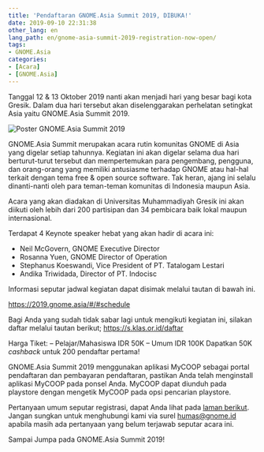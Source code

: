 ```yaml
---
title: 'Pendaftaran GNOME.Asia Summit 2019, DIBUKA!'
date: 2019-09-10 22:31:38
other_lang: en
lang_path: en/gnome-asia-summit-2019-registration-now-open/
tags:
- GNOME.Asia
categories: 
- [Acara]
- [GNOME.Asia]
---
```


Tanggal 12 & 13 Oktober 2019 nanti akan menjadi hari yang besar bagi kota Gresik. Dalam dua hari tersebut akan diselenggarakan perhelatan setingkat Asia yaitu GNOME.Asia Summit 2019.
<!--more-->

![Poster GNOME.Asia Summit 2019](/pendataran-gnome-asia-summit-2019-dibuka/feed-dark-purple-min.png)

GNOME.Asia Summit merupakan acara rutin komunitas GNOME di Asia yang digelar setiap tahunnya. Kegiatan ini akan digelar selama dua hari berturut-turut tersebut dan mempertemukan para pengembang, pengguna, dan orang-orang yang memiliki antusiasme terhadap GNOME atau hal-hal terkait dengan tema free & open source software. Tak heran, ajang ini selalu dinanti-nanti oleh para teman-teman komunitas di Indonesia maupun Asia.

Acara yang akan diadakan di Universitas Muhammadiyah Gresik ini akan diikuti oleh lebih dari 200 partisipan dan 34 pembicara baik lokal maupun internasional. 

Terdapat 4 Keynote speaker hebat yang akan hadir di acara ini:
- Neil McGovern, GNOME Executive Director
- Rosanna Yuen, GNOME Director of Operation
- Stephanus Koeswandi, Vice President of PT. Tatalogam Lestari
- Andika Triwidada, Director of PT. Indocisc

Informasi seputar jadwal kegiatan dapat disimak melalui tautan di bawah ini.

https://2019.gnome.asia/#/#schedule

Bagi Anda yang sudah tidak sabar lagi untuk mengikuti kegiatan ini, silakan daftar melalui tautan berikut;
https://s.klas.or.id/daftar

Harga Tiket:
– Pelajar/Mahasiswa IDR 50K
– Umum IDR 100K
Dapatkan 50K *cashback* untuk 200 pendaftar pertama!

GNOME.Asia Summit 2019 menggunakan aplikasi MyCOOP sebagai portal pendaftaran dan pembayaran pendaftaran, pastikan Anda telah menginstall aplikasi MyCOOP pada ponsel Anda. MyCOOP dapat diunduh pada playstore dengan mengetik MyCOOP pada opsi pencarian playstore.

Pertanyaan umum seputar registrasi, dapat Anda lihat pada [laman berikut](https://gnome.id/tilil-gnome-asia-summit-2019/). Jangan sungkan untuk menghubungi kami via surel [humas@gnome.id](mailto:https://gnome.id/tilil-gnome-asia-summit-2019/) apabila masih ada pertanyaan yang belum terjawab seputar acara ini. 

Sampai Jumpa pada GNOME.Asia Summit 2019!
